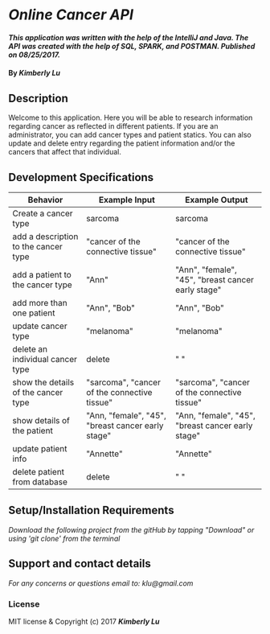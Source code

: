 # _Online Cancer API_
####  _This application was written with the help of the IntelliJ and Java. The API was created with the help of SQL, SPARK, and POSTMAN.  Published on 08/25/2017._
#### By _**Kimberly Lu**_

## Description
Welcome to this application. Here you will be able to research information regarding cancer as reflected in different patients.  If you are an administrator, you can add cancer types and patient statics.  You can also update and delete entry regarding the patient information and/or the cancers that affect that individual.



## Development Specifications
| Behavior      | Example Input         | Example Output        |
| ------------- | ------------- | ------------- |
| Create a cancer type | sarcoma  |     sarcoma        |
| add a description to the cancer type  |      "cancer of the connective tissue"  | "cancer of the connective tissue"|
| add a patient to the cancer type| "Ann"| "Ann", "female", "45", "breast cancer early stage"|  
| add more than one patient | "Ann", "Bob"| "Ann", "Bob" |
| update cancer type | "melanoma"| "melanoma"|
|delete an individual cancer type |delete|" " |
|show the details of the cancer type|"sarcoma", "cancer of the connective tissue"| "sarcoma", "cancer of the connective tissue"|
|show details of the patient|"Ann, "female", "45", "breast cancer early stage"|"Ann, "female", "45", "breast cancer early stage"|
update patient info|"Annette"|"Annette"|
|delete patient from database|delete|" "|

## Setup/Installation Requirements
_Download the following project from the gitHub by tapping "Download" or using 'git clone' from the terminal_

## Support and contact details
_For any concerns or questions email to: klu@gmail.com_

### License
MIT license & Copyright (c) 2017 **_Kimberly Lu_**
